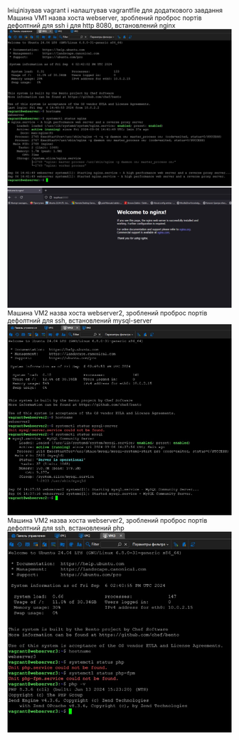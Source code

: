 Ініцілізував vagrant і налаштував vagrantfile для додаткового завдання
Машина VM1 назва хоста webserver, зроблений проброс портів дефолтний для ssh і для http 8080, встановлений nginx
![Image alt](https://github.com/Fomka27/DevOps/blob/lecture4/Dop_lecture4/pic/Screenshot_1.jpg)
![Image alt](https://github.com/Fomka27/DevOps/blob/lecture4/Dop_lecture4/pic/Screenshot_2.jpg)
Машина VM2 назва хоста webserver2, зроблений проброс портів дефолтний для ssh, встановлений mysql-server
![Image alt](https://github.com/Fomka27/DevOps/blob/lecture4/Dop_lecture4/pic/Screenshot_3.jpg)
Машина VM2 назва хоста webserver2, зроблений проброс портів дефолтний для ssh, встановлений php
![Image alt](https://github.com/Fomka27/DevOps/blob/lecture4/Dop_lecture4/pic/Screenshot_4.jpg)
